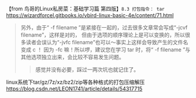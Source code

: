 
【from 鸟哥的Linux私房菜：基础学习篇 第四版】`8.3 打包指令： tar` https://wizardforcel.gitbooks.io/vbird-linux-basic-4e/content/71.html
> 另外，由于“ -f filename ”是紧接在一起的，过去很多文章常会写成“-jcvf filename”，这样是对的， 但由于选项的顺序理论上是可以变换的，所以很多读者会误认为“-jvfc filename”也可以～事实上这样会导致产生的文件名变成 c ！ 因为 -fc 嘛！所以啰，建议您在学习 tar 时，将“ -f filename ”与其他选项独立出来，会比较不容易发生问题。
>> 感觉并没有必要，踩过一两次坑也就记住了。

linux系统下tar/gz/7z/xz/bz2/zip等各种格式的打包压缩解压 https://blog.csdn.net/LEON1741/article/details/54317715
